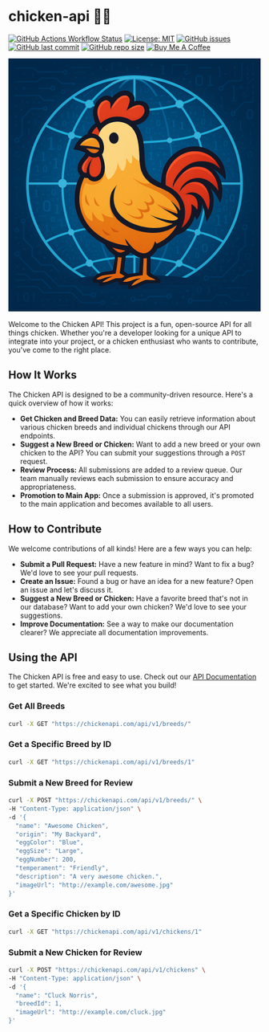 # chicken-api 🐔🌐

[![GitHub Actions Workflow Status](https://img.shields.io/github/actions/workflow/status/qwex23/chicken-api/ci.yml)](https://github.com/qWeX23/chicken-api/actions/workflows/ci.yml)
[![License: MIT](https://img.shields.io/badge/License-MIT-yellow.svg)](https://opensource.org/licenses/MIT)
[![GitHub issues](https://img.shields.io/github/issues/qWeX23/chicken-api.svg)](https://github.com/qWeX23/chicken-api/issues)
[![GitHub last commit](https://img.shields.io/github/last-commit/qWeX23/chicken-api.svg)](https://github.com/qWeX23/chicken-api/commits/main)
[![GitHub repo size](https://img.shields.io/github/repo-size/qWeX23/chicken-api.svg)](https://github.com/qWeX23/chicken-api)
[![Buy Me A Coffee](https://img.shields.io/badge/Support%20the%20Flock-FF5F5F?style=for-the-badge&logo=buy-me-a-coffee&logoColor=white)](https://www.buymeacoffee.com/qwex)

![Chicken API Logo](images/logo.png)

Welcome to the Chicken API! This project is a fun, open-source API for all things chicken. Whether you're a developer looking for a unique API to integrate into your project, or a chicken enthusiast who wants to contribute, you've come to the right place.

## How It Works

The Chicken API is designed to be a community-driven resource. Here's a quick overview of how it works:

- **Get Chicken and Breed Data:** You can easily retrieve information about various chicken breeds and individual chickens through our API endpoints.
- **Suggest a New Breed or Chicken:** Want to add a new breed or your own chicken to the API? You can submit your suggestions through a `POST` request.
- **Review Process:** All submissions are added to a review queue. Our team manually reviews each submission to ensure accuracy and appropriateness.
- **Promotion to Main App:** Once a submission is approved, it's promoted to the main application and becomes available to all users.

## How to Contribute

We welcome contributions of all kinds! Here are a few ways you can help:

- **Submit a Pull Request:** Have a new feature in mind? Want to fix a bug? We'd love to see your pull requests.
- **Create an Issue:** Found a bug or have an idea for a new feature? Open an issue and let's discuss it.
- **Suggest a New Breed or Chicken:** Have a favorite breed that's not in our database? Want to add your own chicken? We'd love to see your suggestions.
- **Improve Documentation:** See a way to make our documentation clearer? We appreciate all documentation improvements.

## Using the API

The Chicken API is free and easy to use. Check out our [API Documentation](https://chickenapi.com/swagger-ui/index.html) to get started. We're excited to see what you build!

### Get All Breeds

```bash
curl -X GET "https://chickenapi.com/api/v1/breeds/"
```

### Get a Specific Breed by ID

```bash
curl -X GET "https://chickenapi.com/api/v1/breeds/1"
```

### Submit a New Breed for Review

```bash
curl -X POST "https://chickenapi.com/api/v1/breeds/" \
-H "Content-Type: application/json" \
-d '{
  "name": "Awesome Chicken",
  "origin": "My Backyard",
  "eggColor": "Blue",
  "eggSize": "Large",
  "eggNumber": 200,
  "temperament": "Friendly",
  "description": "A very awesome chicken.",
  "imageUrl": "http://example.com/awesome.jpg"
}'
```

### Get a Specific Chicken by ID

```bash
curl -X GET "https://chickenapi.com/api/v1/chickens/1"
```

### Submit a New Chicken for Review

```bash
curl -X POST "https://chickenapi.com/api/v1/chickens" \
-H "Content-Type: application/json" \
-d '{
  "name": "Cluck Norris",
  "breedId": 1,
  "imageUrl": "http://example.com/cluck.jpg"
}'
```
